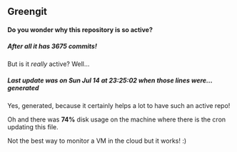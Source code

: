 ## Greengit

#### Do you wonder why this repository is so active?

##### After all it has 3675 commits!

But is it *really* active? Well...

##### Last update was on Sun Jul 14 at 23:25:02 when those lines were... generated

Yes, generated, because it certainly helps a lot to have such an active repo!

Oh and there was **74%** disk usage on the machine
where there is the cron updating this file.

Not the best way to monitor a VM in the cloud but it works! :)
